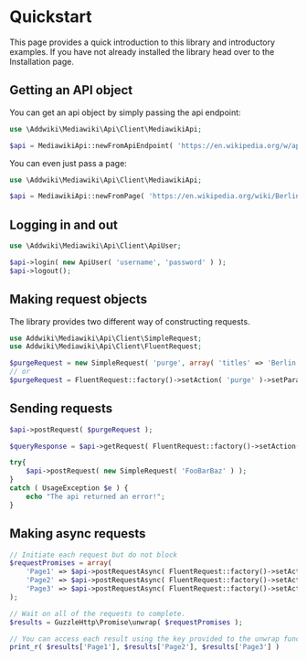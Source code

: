 # Quickstart

This page provides a quick introduction to this library and introductory examples. If you have not already installed the library head over to the Installation page.

## Getting an API object

You can get an api object by simply passing the api endpoint:

```php
use \Addwiki\Mediawiki\Api\Client\MediawikiApi;

$api = MediawikiApi::newFromApiEndpoint( 'https://en.wikipedia.org/w/api.php' );
```

You can even just pass a page:

```php
use \Addwiki\Mediawiki\Api\Client\MediawikiApi;

$api = MediawikiApi::newFromPage( 'https://en.wikipedia.org/wiki/Berlin' );
```

## Logging in and out

```php
use \Addwiki\Mediawiki\Api\Client\ApiUser;

$api->login( new ApiUser( 'username', 'password' ) );
$api->logout();
```

## Making request objects

The library provides two different way of constructing requests.

```php
use Addwiki\Mediawiki\Api\Client\SimpleRequest;
use Addwiki\Mediawiki\Api\Client\FluentRequest;

$purgeRequest = new SimpleRequest( 'purge', array( 'titles' => 'Berlin' ) );
// or
$purgeRequest = FluentRequest::factory()->setAction( 'purge' )->setParam( 'titles', 'Berlin' );
```

## Sending requests

```php
$api->postRequest( $purgeRequest );

$queryResponse = $api->getRequest( FluentRequest::factory()->setAction( 'query' )->setParam( 'meta', 'siteinfo' ) );

try{
    $api->postRequest( new SimpleRequest( 'FooBarBaz' ) );
}
catch ( UsageException $e ) {
    echo "The api returned an error!";
}
```

## Making async requests

```php
// Initiate each request but do not block
$requestPromises = array(
    'Page1' => $api->postRequestAsync( FluentRequest::factory()->setAction( 'purge' )->setParam( 'titles', 'Page1' ) ),
    'Page2' => $api->postRequestAsync( FluentRequest::factory()->setAction( 'purge' )->setParam( 'titles', 'Page2' ) ),
    'Page3' => $api->postRequestAsync( FluentRequest::factory()->setAction( 'purge' )->setParam( 'titles', 'Page3' ) ),
);

// Wait on all of the requests to complete.
$results = GuzzleHttp\Promise\unwrap( $requestPromises );

// You can access each result using the key provided to the unwrap function.
print_r( $results['Page1'], $results['Page2'], $results['Page3'] )
```
